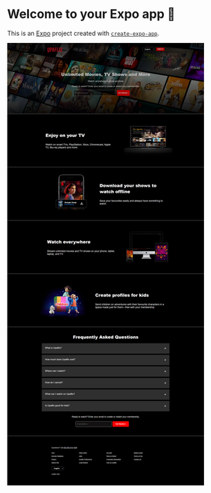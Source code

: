 # Welcome to your Expo app 👋

This is an [Expo](https://expo.dev) project created with [`create-expo-app`](https://www.npmjs.com/package/create-expo-app).

![MovieNight-Application](https://github.com/sinster23/Screenshots/blob/main/ss2.png)


